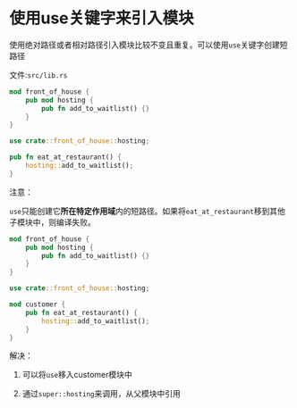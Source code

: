 # 使用use关键字来引入模块

使用绝对路径或者相对路径引入模块比较不变且重复。可以使用`use`关键字创建短路径

文件:`src/lib.rs`

```rs
mod front_of_house {
    pub mod hosting {
        pub fn add_to_waitlist() {}
    }
}

use crate::front_of_house::hosting;

pub fn eat_at_restaurant() {
    hosting::add_to_waitlist();
}
```

注意：

`use`只能创建它**所在特定作用域**内的短路径。如果将`eat_at_restaurant`移到其他子模块中，则编译失败。

```rs
mod front_of_house {
    pub mod hosting {
        pub fn add_to_waitlist() {}
    }
}

use crate::front_of_house::hosting;

mod customer {
    pub fn eat_at_restaurant() {
        hosting::add_to_waitlist();
    }
}
```

解决：

1. 可以将`use`移入customer模块中

2. 通过`super::hosting`来调用，从父模块中引用


